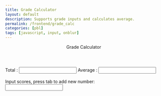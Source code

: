```yaml
---
title: Grade Calculator
layout: default
description: Supports grade inputs and calculates average. 
permalink: /frontend/grade_calc
categories: [pbl]
tags: [javascript, input, onblur]
---
```


<div class="container bg-primary">
    <header class="pb-3 mb-4 border-bottom border-primary text-dark">
        <span class="fs-4">Grade Calculator</span>
    </header>
    Total   : <input type="number" name="total" id="total" readonly/>
    Average : <input type="number" name="average" id="average" readonly/>
    <br><br>
    Input scores, press tab to add new number:
    <div id="scores">
        <input onblur="eventDriver()" type="text" name="score" id="score0"/><br>
        <!-- javascript generated inputs -->
    </div>
</div>

<script>

    function calculator(){
        var total = 0;  // running total
        var array = document.getElementsByName('score');
        for(var i = 0; i < array.length; i++){  // iterate through all matching input element
            if(parseInt(array[i].value))  // convert to int and 
                total += parseInt(array[i].value);  // running total update
        }
        document.getElementById('total').value = total;
        document.getElementById('average').value = total / array.length;
    }

    const scoreContainer = document.getElementById("scores");
    function newInput() {
        // make another input line
        var input = document.createElement("input");
        input.setAttribute('onblur', "calculate()");
        input.setAttribute('type', "text");
        input.setAttribute('name', "score");
        scoreContainer.appendChild(input);
        var br = document.createElement("br");
        scoreContainer.appendChild(br);
    }

    function eventDriver() {
        calculator();
        newInput();
    }

</script>